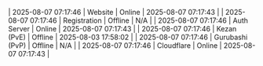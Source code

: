 | 2025-08-07 07:17:46 | Website | Online | 2025-08-07 07:17:43 |
| 2025-08-07 07:17:46 | Registration | Offline | N/A |
| 2025-08-07 07:17:46 | Auth Server | Online | 2025-08-07 07:17:43 |
| 2025-08-07 07:17:46 | Kezan (PvE) | Offline | 2025-08-03 17:58:02 |
| 2025-08-07 07:17:46 | Gurubashi (PvP) | Offline | N/A |
| 2025-08-07 07:17:46 | Cloudflare | Online | 2025-08-07 07:17:43 |
